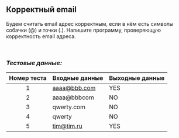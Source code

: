 ## Корректный email

Будем считать email адрес корректным, если в нём есть символы собачки (@) и точки (.). Напишите программу, проверяющую корректность email адреса.

<br>

### *Тестовые данные:*

| Номер теста | Входные данные | Выходные данные |
|:-----------:|----------------|-----------------|
|      1      | aaaa@bbb.com   | YES             |
|      2      | aaaa@bbbcom    | NO              |
|      3      | qwerty.com     | NO              |
|      4      | qwerty         | NO              |
|      5      | tim@tim.ru     | YES             |